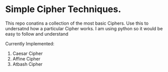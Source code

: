 # Simple Cipher Techniques.

This repo conatins a collection of the most basic Ciphers. Use this to undersatnd how a particular Cipher works. I am using python so it would be easy to follow and understand 

Currently Implemented:
1. Caesar Cipher
2. Affine Cipher
3. Atbash Cipher
